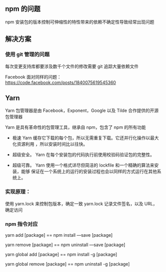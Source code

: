 ## npm 的问题

npm 安装包的版本控制可伸缩性的特性带来的依赖不确定性导致经常出现问题

## 解决方案

### 使用 git 管理的问题

每次变更支持库都要涉及数千个文件的修改需要 git 追踪大量依赖文件

Facebook 面对同样的问题： https://code.facebook.com/posts/1840075619545360

## Yarn

Yarn 包管理器是由 Facebook，Exponent，Google 以及 Tilde 合作提供的开源包管理器

Yarn 是具有革命性的包管理工具，继承自 npm，包含了 npm 的所有功能

- 极速 Yarn 缓存它下载的每个包，所以无需重复下载。它还并行化操作以最大化资源利用
  ，所以安装时间比以往快。

- 超级安全。 Yarn 在每个安装包的代码执行前使用校验码验证包的完整性。

- 超级可靠。 Yarn 使用一个格式详尽但简洁的 lockfile 和一个精确的算法来安装，能够
  保证在一个系统上的运行的安装过程也会以同样的方式运行在其他系统上。

### 实现原理：

使用 yarn.lock 来控制包版本，确定一致 yarn.lock 记录文件签名，以及 URL，确定访问

### npm 指令对应

yarn add [package] == npm install —save [package]

yarn remove [package] == npm uninstall —save [package]

yarn global add [package] == npm install -g [package]

yarn global remove [package] == npm uninstall -g [package]
